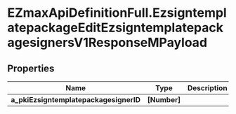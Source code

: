 # EZmaxApiDefinitionFull.EzsigntemplatepackageEditEzsigntemplatepackagesignersV1ResponseMPayload

## Properties

Name | Type | Description | Notes
------------ | ------------- | ------------- | -------------
**a_pkiEzsigntemplatepackagesignerID** | **[Number]** |  | 


